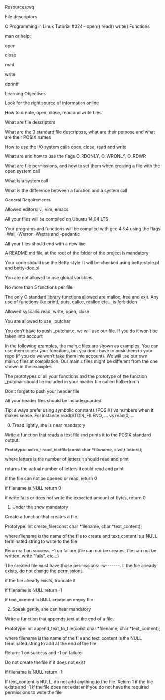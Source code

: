 Resources:wq


File descriptors

C Programming in Linux Tutorial #024 - open() read() write() Functions

man or help:



open

close

read

write

dprintf

Learning Objectives



Look for the right source of information online

How to create, open, close, read and write files

What are file descriptors

What are the 3 standard file descriptors, what are their purpose and what are their POSIX names

How to use the I/O system calls open, close, read and write

What are and how to use the flags O_RDONLY, O_WRONLY, O_RDWR

What are file permissions, and how to set them when creating a file with the open system call

What is a system call

What is the difference between a function and a system call

General Requirements

Allowed editors: vi, vim, emacs

All your files will be compiled on Ubuntu 14.04 LTS

Your programs and functions will be compiled with gcc 4.8.4 using the flags -Wall -Werror -Wextra and -pedantic

All your files should end with a new line

A README.md file, at the root of the folder of the project is mandatory

Your code should use the Betty style. It will be checked using betty-style.pl and betty-doc.pl

You are not allowed to use global variables

No more than 5 functions per file

The only C standard library functions allowed are malloc, free and exit. Any use of functions like printf, puts, calloc, realloc etc… is forbidden

Allowed syscalls: read, write, open, close

You are allowed to use _putchar

You don’t have to push _putchar.c, we will use our file. If you do it won’t be taken into account

In the following examples, the main.c files are shown as examples. You can use them to test your functions, but you don’t have to push them to your repo (if you do we won’t take them into account). We will use our own main.c files at compilation. Our main.c files might be different from the one shown in the examples

The prototypes of all your functions and the prototype of the function _putchar should be included in your header file called holberton.h

Don’t forget to push your header file

All your header files should be include guarded

Tip: always prefer using symbolic constants (POSIX) vs numbers when it makes sense. For instance read(STDIN_FILENO, ... vs read(0,....

0. Tread lightly, she is near mandatory

Write a function that reads a text file and prints it to the POSIX standard output.



Prototype: ssize_t read_textfile(const char *filename, size_t letters);

where letters is the number of letters it should read and print

returns the actual number of letters it could read and print

if the file can not be opened or read, return 0

if filename is NULL return 0

if write fails or does not write the expected amount of bytes, return 0

1. Under the snow mandatory

Create a function that creates a file.



Prototype: int create_file(const char *filename, char *text_content);

where filename is the name of the file to create and text_content is a NULL terminated string to write to the file

Returns: 1 on success, -1 on failure (file can not be created, file can not be written, write “fails”, etc…)

The created file must have those permissions: rw-------. If the file already exists, do not change the permissions.

if the file already exists, truncate it

if filename is NULL return -1

if text_content is NULL create an empty file

2. Speak gently, she can hear mandatory

Write a function that appends text at the end of a file.



Prototype: int append_text_to_file(const char *filename, char *text_content);

where filename is the name of the file and text_content is the NULL terminated string to add at the end of the file

Return: 1 on success and -1 on failure

Do not create the file if it does not exist

If filename is NULL return -1

If text_content is NULL, do not add anything to the file. Return 1 if the file exists and -1 if the file does not exist or if you do not have the required permissions to write the file

